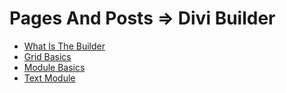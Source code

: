 # Pages And Posts => Divi Builder

  - [What Is The Builder](03_pages_and_posts/05_divi_builder/01_what_is_the_builder.md) 
  - [Grid Basics](03_pages_and_posts/05_divi_builder/02_grid_basics.md) 
  - [Module Basics](03_pages_and_posts/05_divi_builder/03_module_basics.md) 
  - [Text Module](03_pages_and_posts/05_divi_builder/04_text_module.md) 
